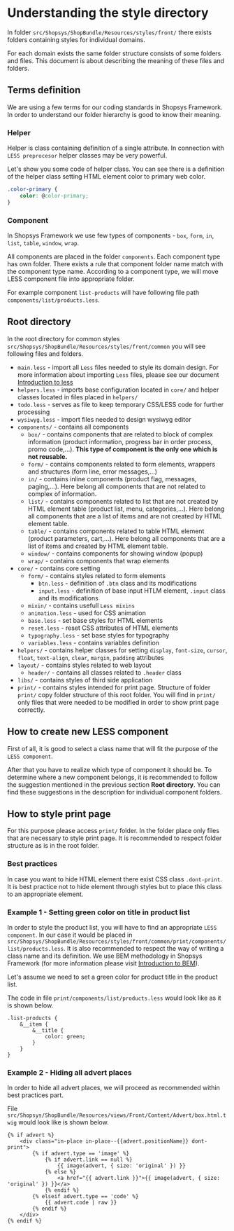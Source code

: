 # Understanding the style directory
In folder `src/Shopsys/ShopBundle/Resources/styles/front/` there exists folders containing styles for individual domains.

For each domain exists the same folder structure consists of some folders and files.
This document is about describing the meaning of these files and folders.

## Terms definition
We are using a few terms for our coding standards in Shopsys Framework.
In order to understand our folder hierarchy is good to know their meaning.

### Helper
Helper is class containing definition of a single attribute.
In connection with `LESS preprocesor` helper classes may be very powerful.

Let's show you some code of helper class. You can see there is a definition of the helper class setting HTML element color to primary web color.
```css
.color-primary {
    color: @color-primary;
}
```

### Component
In Shopsys Framework we use few types of components - `box`, `form`, `in`, `list`, `table`, `window`, `wrap`.

All components are placed in the folder `components`. Each component type has own folder.
There exists a rule that component folder name match with the component type name.
According to a component type, we will move LESS component file into appropriate folder.

For example component `list-products` will have following file path `components/list/products.less`.

## Root directory
In the root directory for common styles `src/Shopsys/ShopBundle/Resources/styles/front/common` you will see following files and folders.

- `main.less` - import all `Less` files needed to style its domain design. For more information about importing `Less` files, please see our document [Introduction to less](./introduction-to-less.md)
- `helpers.less` - imports base configuration located in `core/` and helper classes located in files placed in `helpers/`
- `todo.less` - serves as file to keep temporary CSS/LESS code for further processing
- `wysiwyg.less` - import files needed to design wysiwyg editor
- `components/` - contains all components
    - `box/` - contains components that are related to block of complex information (product information, progress bar in order process, promo code,...). **This type of component is the only one which is not reusable.**
    - `form/` - contains components related to form elements, wrappers and structures (form line, error messages,...)
    - `in/` - contains inline components (product flag, messages, paging,...). Here belong all components that are not related to complex of information.
    - `list/` - contains components related to list that are not created by HTML element table (product list, menu, categories,...). Here belong all components that are a list of items and are not created by HTML element table.
    - `table/` - contains components related to table HTML element (product parameters, cart,...). Here belong all components that are a list of items and created by HTML element table.
    - `window/` - contains components for showing window (popup)
    - `wrap/` - contains components that wrap elements
- `core/` - contains core setting
    - `form/` - contains styles related to form elements
        - `btn.less` - definition of `.btn` class and its modifications
        - `input.less` - definition of base input HTLM element, `.input` class and its modifications
    - `mixin/` - contains usefull `Less mixins`
    - `animation.less` - used for CSS animation
    - `base.less` - set base styles for HTML elements
    - `reset.less` - reset CSS attributes of HTML elements
    - `typography.less` - set base styles for typography
    - `variables.less` - contains variables definition
- `helpers/` - contains helper classes for setting `display`, `font-size`, `cursor`, `float`, `text-align`, `clear`, `margin`, `padding` attributes
- `layout/` - contains styles related to web layout
    - `header/` - contains all classes related to `.header` class
- `libs/` - contains styles of third side application
- `print/` - contains styles intended for print page. Structure of folder `print/` copy folder structure of this root folder. You will find in `print/` only files that were needed to be modified in order to show print page correctly.

## How to create new LESS component
First of all, it is good to select a class name that will fit the purpose of the `LESS component`.

After that you have to realize which type of component it should be.
To determine where a new component belongs, it is recommended to follow the suggestion mentioned in the previous section **Root directory**.
You can find these suggestions in the description for individual component folders.

## How to style print page
For this purpose please access `print/` folder.
In the folder place only files that are necessary to style print page.
It is recommended to respect folder structure as is in the root folder.

### Best practices
In case you want to hide HTML element there exist CSS class `.dont-print`.
It is best practice not to hide element through styles but to place this class to an appropriate element.

### Example 1 - Setting green color on title in product list
In order to style the product list, you will have to find an appropriate `LESS component`.
In our case it would be placed in `src/Shopsys/ShopBundle/Resources/styles/front/common/print/components/list/products.less`.
It is also recommended to respect the way of writing a class name and its definition.
We use BEM methodology in Shopsys Framework (for more information please visit [Introduction to BEM](http://getbem.com/introduction/)).

Let's assume we need to set a green color for product title in the product list.

The code in file `print/components/list/products.less` would look like as it is shown below.
```less
.list-products {
    &__item {
        &__title {
            color: green;
        }
    }
}
```

### Example 2 - Hiding all advert places
In order to hide all advert places, we will proceed as recommended within best practices part.

File `src/Shopsys/ShopBundle/Resources/views/Front/Content/Advert/box.html.twig` would look like is shown below.
```twig
{% if advert %}
    <div class="in-place in-place--{{advert.positionName}} dont-print">
        {% if advert.type == 'image' %}
            {% if advert.link == null %}
                {{ image(advert, { size: 'original' }) }}
            {% else %}
                <a href="{{ advert.link }}">{{ image(advert, { size: 'original' }) }}</a>
            {% endif %}
        {% elseif advert.type == 'code' %}
            {{ advert.code | raw }}
        {% endif %}
    </div>
{% endif %}
```
